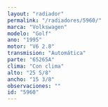 ```yaml
---
layout: "radiador"
permalink: "/radiadores/5960/"
marca: "Volkswagen"
modelo: "Golf"
ano: "1995"
motor: "V6 2.8"
transmision: "Automática"
parte: "65265A"
clima: "Con clima"
alto: "25 5/8"
ancho: "15 3/8"
observaciones: ""
id: "5960"
---
```



